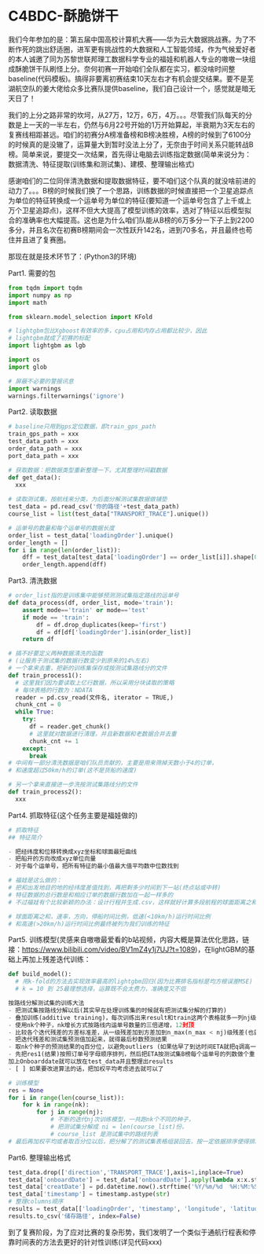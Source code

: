 # C4BDC-酥脆饼干
我们今年参加的是：第五届中国高校计算机大赛——华为云大数据挑战赛。为了不断作死的跳出舒适圈，进军更有挑战性的大数据和人工智能领域，作为气候爱好者的本人诚邀了同为苏黎世联邦理工数据科学专业的福娃和机器人专业的嗷嗷一块组成酥脆饼干队刷怪上分。奈何初赛一开始咱们全队都在实习，都没啥时间整baseline(代码模板)。搞得非要离初赛结束10天左右才有机会提交结果。要不是芜湖航空队的姜大佬给众多比赛队提供baseline，我们自己设计一个，感觉就是暗无天日了！


我们的上分之路非常的坎坷，从27万，12万，6万，4万。。。尽管我们队每天的分数是上一天的一半左右，仍然与6月22号开始的1万开始算起，半衰期为3天左右的复赛线相距甚远。咱们的初赛分A榜准备榜和B榜决胜榜，A榜的时候到了6100分的时候真的是没辙了，运算量大到暂时没法上分了，无奈由于时间关系只能转战B榜。简单来说，要提交一次结果，首先得让电脑去训练指定数据(简单来说分为：数据清洗、特征提取(训练集和测试集)、建模、整理输出格式)
​

感谢咱们的二位同伴清洗数据和提取数据特征，要不咱们这个队真的就没啥前进的动力了。。。B榜的时候我们换了一个思路，训练数据的时候直接把一个卫星追踪点为单位的特征转换成一个运单号为单位的特征(要知道一个运单号包含了上千或上万个卫星追踪点)，这样不但大大提高了模型训练的效率，选对了特征以后模型拟合的准确率也大幅提高。这也是为什么咱们队能从B榜的6万多分一下子上到2200多分，并且名次在初赛B榜期间会一次性跃升142名，进到70多名，并且最终也苟住并且进了复赛圈。


那现在就是技术环节了：(Python3的环境)

Part1. 需要的包
```Python
from tqdm import tqdm
import numpy as np
import math

from sklearn.model_selection import KFold

# lightgbm包比Xgboost有效率的多，cpu占用和内存占用都比较少，因此
# lightgbm就成了初赛的标配
import lightgbm as lgb

import os
import glob

# 屏蔽不必要的警报讯息
import warnings
warnings.filterwarnings('ignore')
```

Part2. 读取数据
```Python
# baseline只用到gps定位数据，即train_gps_path
train_gps_path = xxx
test_data_path = xxx
order_data_path = xxx
port_data_path = xxx

# 获取数据：把数据类型重新整理一下，尤其整理时间戳数据
def get_data(): 
  xxx
  
# 读取测试集，按航线来分类，为后面分解测试集数据做铺垫
test_data = pd.read_csv('你的路径'+test_data_path)
course_list = list(test_data["TRANSPORT_TRACE"].unique())

# 运单号的数量和每个运单号的数据长度
order_list = test_data['loadingOrder'].unique()
order_length = []
for i in range(len(order_list)):
    dff = test_data[test_data['loadingOrder'] == order_list[i]].shape[0]
    order_length.append(dff)
```
Part3. 清洗数据

```Python
# order_list指的是训练集中能够预测测试集指定路线的运单号
def data_process(df, order_list, mode='train'):
    assert mode=='train' or mode=='test'
    if mode == 'train':
        df = df.drop_duplicates(keep='first')
        df = df[df['loadingOrder'].isin(order_list)]
    return df

# 搞不好要定义两种数据清洗的函数
# (让服务于测试集的数据行数变少到原来的14%左右)
# 一个拿来去重，把新的训练集保存成按测试集路线分的文件
def train_process1():
  # 这里我们因为要读取上亿行数据，所以采用分块读取的策略
  # 每块表格的行数为：NDATA
  reader = pd.csv_read(文件名, iterator = TRUE,)
  chunk_cnt = 0
  while True: 
    try: 
      df = reader.get_chunk()
      # 这里就对数据进行清理，并且新数据和老数据合并去重
      chunk_cnt += 1
    except: 
      break 
# 中间有一部分清洗数据是咱们队员贡献的，主要是用来筛掉天数小于4的订单，
# 和速度超过50km/h的订单(这不是货船的速度)

# 另一个拿来直接进一步洗按测试集路线分的文件
def train_process2():
  xxx
```
Part4. 抓取特征(这个任务主要是福娃做的)
```Python
# 抓取特征
## 特征简介

- 把经纬度和位移转换成xyz坐标和球面最短曲线
- 把船开的方向改成xyz单位向量
- 对于每个运单号，把所有特征的最小值最大值平均数中位数找到

# 福娃是这么做的：
# 把和出发地目的地的经纬度差值找到，再把剩多少时间到下一站(终点站或中转)
# 特征数据的总行数是和相应订单的数据行数加在一起一样多的
# 不过福娃有个比较新颖的办法：设计行程并生成.csv，这样就好计算多段航程的球面距离之和

# 球面距离之和，速率，方向，停船时间比例，低速(<10km/h)运行时间比例
# 和高速(>20km/h)运行时间比例最终被列为我们训练的特征
```

Part5. 训练模型(灵感来自嗷嗷最爱看的b站视频，内容大概是算法优化思路，链接：https://www.bilibili.com/video/BV1mZ4y1j7UJ?t=1089)，在lightGBM的基础上再加上残差迭代训练：

```Python
def build_model(): 
  # 用k-fold的方法去实现效率最高的lightgbm回归(因为比赛排名指标是均方根误差MSE)
  # k = 10 到 25最理想选择，运算既不会太费力，准确度又不低

按路线分解测试集的训练大法
- 把测试集按路线分解以后(其实早在处理训练集的时候就有把测试集分解的打算的)
- 叠加训练(additive training)，每次训练出来result和train这两个表格就多一列nj级残差，nj=12
- 使用nk个种子，nk增长方式按路线内运单号数量的三倍递增，12封顶
- 比较各个迭代残差的方差标准差，从一级残差加到方差加到n_max(n_max < nj)级残差(也就是标准差最小的一级)
- 把迭代残差和测试集预测值加起来，就得最后秒数预测结果
- 取nk个种子的预测结果的q百分位，以避免outliers (如果估早了到达时间ETA就把q调高一些，反之亦然)
- 先把res1(结果)按照订单号字母顺序排列，然后把ETA按测试集B榜每个运单号的列数做个重复，
加上Onboarddate就可以放在test_data并且整理出results
- [ ] 如果要改进算法的话，把加权平均考虑进去就可以了

# 训练模型
res = None
for i in range(len(course_list)): 
    for k in range(nk): 
        for j in range(nj):
            # 不断的迭代nj次训练模型，一共跑nk个不同的种子，
            # 把测试集分解成 ni = len(course_list)份，
            # course_list 是测试集中的路线列表
# 最后再加权平均或者取百分位以后，把分解了的测试集表格组装回去，按一定依据排序使得排序后就是原测试集的行列顺序
```

Part6. 整理输出格式
```Python
test_data.drop(['direction','TRANSPORT_TRACE'],axis=1,inplace=True)
test_data['onboardDate'] = test_data['onboardDate'].apply(lambda x:x.strftime('%Y/%m/%d  %H:%M:%S'))
test_data['creatDate'] = pd.datetime.now().strftime('%Y/%m/%d  %H:%M:%S')
test_data['timestamp'] = timestamp.astype(str)
# 整理columns顺序
results = test_data[['loadingOrder', 'timestamp', 'longitude', 'latitude', 'carrierName', 'vesselMMSI', 'onboardDate', 'ETA', 'creatDate']]
results.to_csv('储存路径', index=False)
```

到了复赛阶段，为了应对比赛的复杂形势，我们发明了一个类似于通航行程表和停靠时间表的方法去更好的针对性训练(详见代码xxx)
